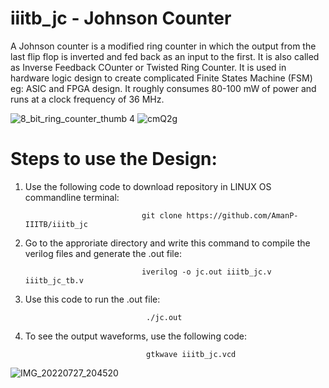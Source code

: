 # iiitb_jc - Johnson Counter
A Johnson counter is a modified ring counter in which the output from the last flip flop is inverted and fed back as an input to the first. It is also called as Inverse Feedback COunter or Twisted Ring Counter. It is used in hardware logic design to create complicated Finite States Machine (FSM) eg: ASIC and FPGA design. It roughly consumes 80-100 mW of power and runs at a clock frequency of 36 MHz.

![8_bit_ring_counter_thumb 4](https://user-images.githubusercontent.com/110079634/181281038-1708f9c6-5df8-4081-8218-e5faf6324e43.gif)
![cmQ2g](https://user-images.githubusercontent.com/110079634/181285376-8db49220-f999-414a-baef-bca3db1a0470.png)

# Steps to use the Design:

1. Use the following code to download repository in LINUX OS commandline terminal:   
 
                                 git clone https://github.com/AmanP-IIITB/iiitb_jc
 
2. Go to the approriate directory and write this command to compile the verilog files and generate the .out file:
 
                                 iverilog -o jc.out iiitb_jc.v iiitb_jc_tb.v
   
3. Use this code to run the .out file: 
 
                                  ./jc.out
   
 
4. To see the output waveforms, use the following code:
 
                                  gtkwave iiitb_jc.vcd
                                  
 ![IMG_20220727_204520](https://user-images.githubusercontent.com/110079634/181284611-aebcad3c-e342-41cd-b69b-4fe2989d42b1.jpg)


